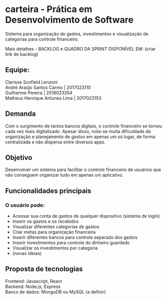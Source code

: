 # carteira - Prática em Desenvolvimento de Software

Sistema para organização de gastos, investimentos e visualização de categorias para controle financeiro.

Mais detalhes - BACKLOG e QUADRO DA SPRINT DISPONÍVEL EM: (criar link de backlog)

## Equipe:
Clarisse Scofield Lenzoni <br/>
André Araújo Santos Carmo | 2017023110 <br/>
Guilherme Pereira | 2016023354 <br/>
Matheus Henrique Antunes Lima | 2017023153 <br/>

## Demanda
Com o surgimento de tantos bancos digitais, o controle financeiro se tornou cada vez mais digitalizado. Apesar disso, nota-se muita dificuldade da organização e planejamento de gastos em apenas um só lugar, de forma centralizada e não dispersa entre diversos apps. 

## Objetivo
Desenvolver um sistema para facilitar o controle financeiro de usuários que não conseguem organizar tudo em apenas um aplicativo.

## Funcionalidades principais
### O usuário pode:
- Acessar sua conta de gastos de qualquer dispositivo (sistema de login)
- Inserir os gastos e os recebidos
- Visualizar diferentes categorias de gastos
- Criar metas para organização financeira
- Inserir diferentes bancos para controle separado dos gastos
- Inserir investimentos para controle do dinheiro guardado
- Visualizar os investimentos por categoria
- (novas ideias)

## Proposta de tecnologias
Frontend: Javascript, React <br/>
Backend: Node.js, Express <br/>
Banco de dados: MongoDB ou MySQL (a definir)
